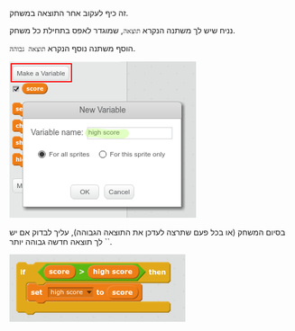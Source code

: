 זה כיף לעקוב אחר התוצאה במשחק.

נניח שיש לך משתנה הנקרא `תוצאה`, שמוגדר לאפס בתחילת כל משחק.

הוסף משתנה נוסף הנקרא `תוצאה גבוהה`.

![צילום מסך](images/make-high-score-variable.png)

בסיום המשחק (או בכל פעם שתרצה לעדכן את התוצאה הגבוהה), עליך לבדוק אם יש לך תוצאה חדשה גבוהה יותר ``.

![צילום מסך](images/check-for-high-score.png)